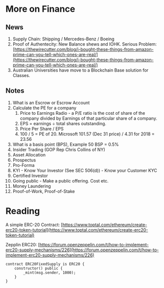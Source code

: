 














More on Finance
==


News
--


1. Supply Chain: Shipping / Mercedes-Benz / Boeing
2. Proof of Authentecity: New Balance shews and IOHK.  Serious Problem: 
[https://thewirecutter.com/blog/i-bought-these-things-from-amazon-prime-can-you-tell-which-ones-are-real/](https://thewirecutter.com/blog/i-bought-these-things-from-amazon-prime-can-you-tell-which-ones-are-real/)
3. Australian Universities have move to a Blockchain Base solution for Classes.



Notes
--

1. What is an Escrow or Escrow Account
1. Calculate the PE for a company
	1. Price to Earnings Radio - a P/E ratio is the cost of share of the company divided by Earnings of that particular share of a company.
	2. EPS = earnings ÷ total shares outstanding.
	2. Price Per Share / EPS
	2. 100 / 5 = PE of 20.   Microsoft 101.57 (Dec 31 price) / 4.31 for 2018 = 23.56
2. What is a basis point (BPS), Example 50 BSP = 0.5%
2. Insider Trading (GOP Rep Chris Collins of NY)
2. Asset Allocation
2. Prospectus
2. Pro-Forma
2. KYI - Know Your Investor (See SEC 506(d)) - Know your Customer KYC
2. Certified Investor
2. Going public - Make a public offering.  Cost etc.
2. Money Laundering
2. Proof-of-Work, Proof-of-Stake

# Reading

A simple ERC-20 Contract:
[https://www.toptal.com/ethereum/create-erc20-token-tutorial](https://www.toptal.com/ethereum/create-erc20-token-tutorial)

Zepplin ERC20:
[https://forum.openzeppelin.com/t/how-to-implement-erc20-supply-mechanisms/226](https://forum.openzeppelin.com/t/how-to-implement-erc20-supply-mechanisms/226)

```
contract ERC20FixedSupply is ERC20 {
    constructor() public {
        _mint(msg.sender, 1000);
    }
}
```
